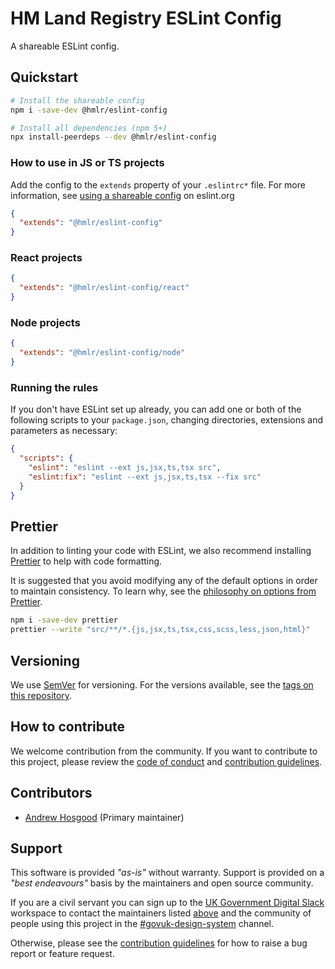 # HM Land Registry ESLint Config

A shareable ESLint config.

## Quickstart

```sh
# Install the shareable config
npm i -save-dev @hmlr/eslint-config

# Install all dependencies (npm 5+)
npx install-peerdeps --dev @hmlr/eslint-config
```

### How to use in JS or TS projects

Add the config to the `extends` property of your `.eslintrc*` file. For more information, see [using a shareable config](https://eslint.org/docs/developer-guide/shareable-configs#using-a-shareable-config) on eslint.org

```json
{
  "extends": "@hmlr/eslint-config"
}
```

### React projects

```json
{
  "extends": "@hmlr/eslint-config/react"
}
```

### Node projects

```json
{
  "extends": "@hmlr/eslint-config/node"
}
```

### Running the rules

If you don't have ESLint set up already, you can add one or both of the following scripts to your `package.json`, changing directories, extensions and parameters as necessary:

```json
{
  "scripts": {
    "eslint": "eslint --ext js,jsx,ts,tsx src",
    "eslint:fix": "eslint --ext js,jsx,ts,tsx --fix src"
  }
}
```

## Prettier

In addition to linting your code with ESLint, we also recommend installing [Prettier](https://prettier.io/) to help with code formatting.

It is suggested that you avoid modifying any of the default options in order to maintain consistency. To learn why, see the [philosophy on options from Prettier](https://prettier.io/docs/en/option-philosophy.html).

```sh
npm i -save-dev prettier
prettier --write "src/**/*.{js,jsx,ts,tsx,css,scss,less,json,html}"
```

## Versioning

We use [SemVer](http://semver.org/) for versioning. For the versions available, see the [tags on this repository](https://www.npmjs.com/package/@hmlr/eslint-config?activeTab=versions).

## How to contribute

We welcome contribution from the community. If you want to contribute to this project, please review the [code of conduct](CODE_OF_CONDUCT.md) and [contribution guidelines](CONTRIBUTING.md).

## Contributors

- [Andrew Hosgood](https://github.com/ahosgood) (Primary maintainer)

## Support

This software is provided _"as-is"_ without warranty. Support is provided on a _"best endeavours"_ basis by the maintainers and open source community.

If you are a civil servant you can sign up to the [UK Government Digital Slack](https://ukgovernmentdigital.slack.com/signup) workspace to contact the maintainers listed [above](#contributors) and the community of people using this project in the [#govuk-design-system](https://ukgovernmentdigital.slack.com/archives/C6DMEH5R6) channel.

Otherwise, please see the [contribution guidelines](CONTRIBUTING.md) for how to raise a bug report or feature request.
